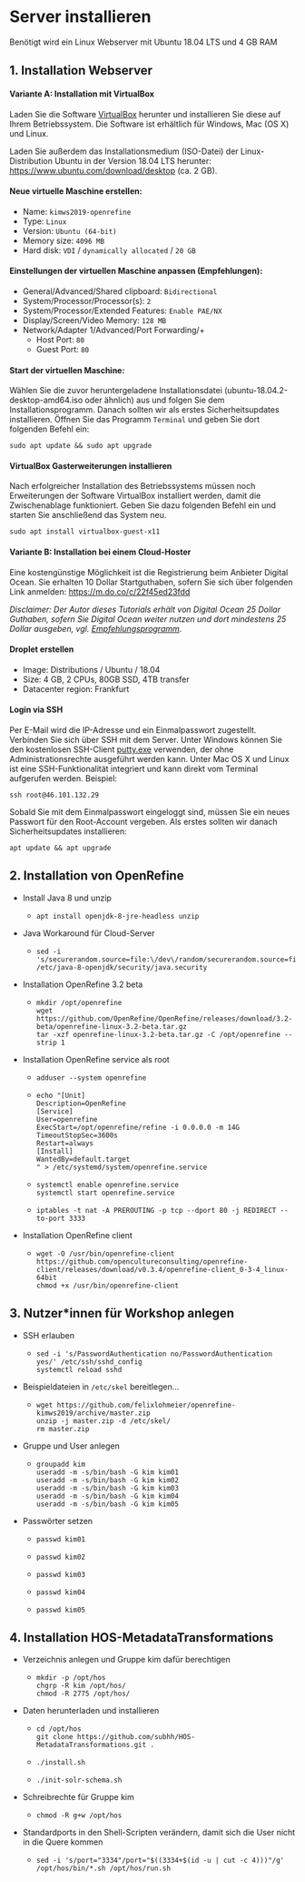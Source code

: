 # Server installieren

Benötigt wird ein Linux Webserver mit Ubuntu 18.04 LTS und 4 GB RAM

## 1. Installation Webserver

#### Variante A: Installation mit VirtualBox

Laden Sie die Software [VirtualBox](https://www.virtualbox.org/wiki/Downloads) herunter und installieren Sie diese auf Ihrem Betriebssystem. Die Software ist erhältlich für Windows, Mac (OS X) und Linux.

Laden Sie außerdem das Installationsmedium (ISO-Datei) der Linux-Distribution Ubuntu in der Version 18.04 LTS herunter: <https://www.ubuntu.com/download/desktop> (ca. 2 GB).

#### Neue virtuelle Maschine erstellen:

- Name: `kimws2019-openrefine`
- Type: `Linux`
- Version: `Ubuntu (64-bit)`
- Memory size: `4096 MB`
- Hard disk: `VDI` / `dynamically allocated` / `20 GB`

#### **Einstellungen der virtuellen Maschine anpassen (Empfehlungen):**

- General/Advanced/Shared clipboard: `Bidirectional`
- System/Processor/Processor(s): `2`
- System/Processor/Extended Features: `Enable PAE/NX`
- Display/Screen/Video Memory: `128 MB`
- Network/Adapter 1/Advanced/Port Forwarding/+ 
  - Host Port: `80`
  - Guest Port: `80`

#### Start der virtuellen Maschine:

Wählen Sie die zuvor heruntergeladene Installationsdatei (ubuntu-18.04.2-desktop-amd64.iso oder ähnlich) aus und folgen Sie dem Installationsprogramm. Danach sollten wir als erstes Sicherheitsupdates installieren. Öffnen Sie das Programm `Terminal` und geben Sie dort folgenden Befehl ein:

```
sudo apt update && sudo apt upgrade
```

#### VirtualBox Gasterweiterungen installieren

Nach erfolgreicher Installation des Betriebssystems müssen noch Erweiterungen der Software VirtualBox installiert werden, damit die  Zwischenablage funktioniert. Geben Sie dazu folgenden Befehl ein und starten Sie anschließend das System neu.

```
sudo apt install virtualbox-guest-x11
```

#### Variante B: Installation bei einem Cloud-Hoster

Eine kostengünstige Möglichkeit ist die Registrierung beim Anbieter  Digital Ocean. Sie erhalten 10 Dollar Startguthaben, sofern Sie sich  über folgenden Link anmelden: <https://m.do.co/c/22f45ed23fdd>

*Disclaimer: Der Autor dieses Tutorials erhält von Digital Ocean  25 Dollar Guthaben, sofern Sie Digital Ocean weiter nutzen und dort  mindestens 25 Dollar ausgeben, vgl. [Empfehlungsprogramm](https://www.digitalocean.com/docs/accounts/settings/referral-program/)*.

#### Droplet erstellen

- Image: Distributions / Ubuntu / 18.04
- Size: 4 GB, 2 CPUs, 80GB SSD, 4TB transfer
- Datacenter region: Frankfurt

#### Login via SSH

Per E-Mail wird die IP-Adresse und ein Einmalpasswort zugestellt.  Verbinden Sie sich über SSH mit dem Server. Unter Windows können Sie den  kostenlosen SSH-Client [putty.exe](https://the.earth.li/~sgtatham/putty/latest/w32/putty.exe)  verwenden, der ohne Administrationsrechte ausgeführt werden kann. Unter  Mac OS X und Linux ist eine SSH-Funktionalität integriert und kann direkt vom Terminal aufgerufen werden. Beispiel:

```
ssh root@46.101.132.29
```

Sobald Sie mit dem Einmalpasswort eingeloggt sind, müssen Sie ein neues Passwort für den Root-Account vergeben. Als erstes sollten wir  danach Sicherheitsupdates installieren:

```
apt update && apt upgrade
```

## 2. Installation von OpenRefine

- Install Java 8 und unzip

  - ```
    apt install openjdk-8-jre-headless unzip
    ```

- Java Workaround für Cloud-Server

  - ```
    sed -i 's/securerandom.source=file:\/dev\/random/securerandom.source=file:\/dev\/urandom/' /etc/java-8-openjdk/security/java.security
    ```

- Installation OpenRefine 3.2 beta

  - ```
    mkdir /opt/openrefine
    wget https://github.com/OpenRefine/OpenRefine/releases/download/3.2-beta/openrefine-linux-3.2-beta.tar.gz
    tar -xzf openrefine-linux-3.2-beta.tar.gz -C /opt/openrefine --strip 1
    ```

- Installation OpenRefine service als root

  - ```
    adduser --system openrefine
    ```

  - ```
    echo "[Unit]
    Description=OpenRefine
    [Service]
    User=openrefine
    ExecStart=/opt/openrefine/refine -i 0.0.0.0 -m 14G
    TimeoutStopSec=3600s
    Restart=always
    [Install]
    WantedBy=default.target
    " > /etc/systemd/system/openrefine.service
    ```

  - ```
    systemctl enable openrefine.service
    systemctl start openrefine.service
    ```

  - ```
    iptables -t nat -A PREROUTING -p tcp --dport 80 -j REDIRECT --to-port 3333
    ```

- Installation OpenRefine client

  - ```
    wget -O /usr/bin/openrefine-client https://github.com/opencultureconsulting/openrefine-client/releases/download/v0.3.4/openrefine-client_0-3-4_linux-64bit
    chmod +x /usr/bin/openrefine-client
    ```

## 3. Nutzer*innen für Workshop anlegen

- SSH erlauben

  - ```
    sed -i 's/PasswordAuthentication no/PasswordAuthentication yes/' /etc/ssh/sshd_config
    systemctl reload sshd
    ```

- Beispieldateien in `/etc/skel` bereitlegen...

  - ```
    wget https://github.com/felixlohmeier/openrefine-kimws2019/archive/master.zip
    unzip -j master.zip -d /etc/skel/
    rm master.zip
    ```

- Gruppe und User anlegen

  - ```
    groupadd kim
    useradd -m -s/bin/bash -G kim kim01
    useradd -m -s/bin/bash -G kim kim02
    useradd -m -s/bin/bash -G kim kim03
    useradd -m -s/bin/bash -G kim kim04
    useradd -m -s/bin/bash -G kim kim05
    ```

- Passwörter setzen

  - ```
    passwd kim01
    ```

  - ```
    passwd kim02
    ```

  - ```
    passwd kim03
    ```

  - ```
    passwd kim04
    ```

  - ```
    passwd kim05
    ```

## 4. Installation HOS-MetadataTransformations

* Verzeichnis anlegen und Gruppe kim dafür berechtigen

  * ```
    mkdir -p /opt/hos
    chgrp -R kim /opt/hos/
    chmod -R 2775 /opt/hos/
    ```

* Daten herunterladen und installieren

  * ```
    cd /opt/hos
    git clone https://github.com/subhh/HOS-MetadataTransformations.git .
    ```

  * ```
    ./install.sh
    ```

  * ```
    ./init-solr-schema.sh
    ```

* Schreibrechte für Gruppe kim

  * ```
    chmod -R g+w /opt/hos
    ```

* Standardports in den Shell-Scripten verändern, damit sich die User nicht in die Quere kommen

  * ```
    sed -i 's/port="3334"/port="$((3334+$(id -u | cut -c 4)))"/g' /opt/hos/bin/*.sh /opt/hos/run.sh
    ```